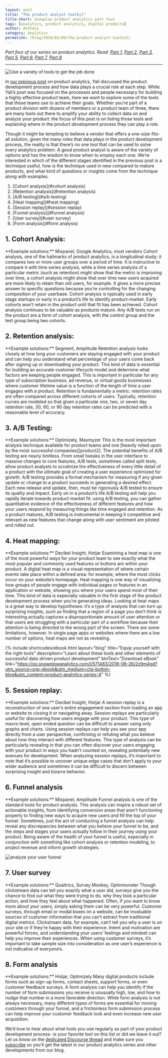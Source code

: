 ```yaml
---
layout: post
title: "The product analyst toolkit"
title-short: Snowplow product analytics part four
tags: [analytics, product analytics, digital products]
author: Anthony
category: Analytics
permalink: /blog/2018/02/09/the-product-analyst-toolkit/
---
```


*Part four of our series on product analytics. Read: [Part 1][product1], [Part 2][product2], [Part 3][product3], [Part 5][product5], [Part 6][product6], [Part 7][product7], [Part 8][product8]*

---

![Use a variety of tools to get the job done][tools]


In [our previous post][product3] on product analytics, Yali discussed the product development process and how data plays a crucial role at each step. While Yali’s post was focused on the processes and people necessary for building a highly effective product team, here we want to explore some of the tools that those teams use to achieve their goals. Whether you’re part of a product division with dozens of members or a product team of three, there are many tools out there to amplify your ability to collect data on and analyze your product: the focus of this post is on listing those tools and explaining where in the product development process they can play a role.

Though it might be tempting to believe a vendor that offers a one-size-fits-all solution, given the many roles that data plays in the product development process, the reality is that there’s no one tool that can be used to solve every analytics problem. A good product analyst is aware of the variety of options and has the wisdom to know when to employ each one. We’re interested in which of the different stages identified in the previous post is a technique useful, how is the technique used in new compared to mature products, and what kind of questions or insights come from the technique along with examples.

1. [Cohort analysis](#cohort analysis)
2. [Retention analysis](#retention analysis)
3. [A/B testing](#a/b testing)
4. [Heat mapping](#heat mapping)
5. [Session replay](#session replay)
6. [Funnel analysis](#funnel analysis)
7. [User survey](#user survey)
8. [Form analysis](#form analysis)

<h2 id="cohort analysis">1. Cohort Analysis:</h2>
**Example solutions:** Mixpanel, Google Analytics, most vendors  
Cohort analysis, one of the hallmarks of product analytics, is a longitudinal study: it compares two or more user groups over a period of time. It is instructive to compare it with time series analysis, while a time series analysis of a particular metric (such as retention) might show that the metric is improving over time, a cohort analysis might show that over time new users acquired are more likely to retain than old users, for example. It gives a more precise answer to specific questions because you’re controlling for the changing composition of your userbase. Cohort analysis is typically used in early stage startups or early in a product’s life to identify product-market. Early cohorts won’t retain in the product until that fit has been achieved. Cohort analysis continues to be valuable as products mature. Any A/B tests run on the product are a form of cohort analysis, with the control group and the test group being two cohorts.


<h2 id="retention analysis">2. Retention analysis:</h2>
**Example solutions:** Segment, Amplitude  
Retention analysis looks closely at how long your customers are staying engaged with your product and can help you understand what percentage of your users come back after signing up or downloading your product. This kind of data is essential for building an accurate customer lifecycle model and determine what factors are keeping people engaged. This is important in particular for any type of subscription business, ad revenue, or virtual goods businesses where customer lifetime value is a function of the length of time a user engages with a product. Retention is fundamentally a metric: retention rates are often compared across different cohorts of users. Typically, retention curves are modeled so that given a particular one, two, or seven day retention rate, 30, 60, or 90 day retention rates can be predicted with a reasonable level of accuracy.


<h2 id="a/b testing">3. A/B Testing:</h2>
**Example solutions:** Optimizely, Maxmyzer  
This is the most important analysis technique available for product teams and one [heavily relied upon by the most successful companies][product2]. The potential benefits of A/B testing are nearly limitless. From small tweaks in the user interface to massive changes to core features, A/B tests, sometimes called split tests, allow product analysts to scrutinize the effectiveness of every little detail of a product with the ultimate goal of creating a user experience optimized for growth. A/B testing provides a formal mechanism for measuring if any given update or change to a product succeeds in generating a desired effect. Each new release and update, then, must be rigorously A/B tested to ensure its quality and impact. Early on in a product’s life A/B testing will help you rapidly iterate towards product-market fit: using A/B testing, you can gather quantitative evidence of the effectiveness of different features and how your users respond by measuring things like time engaged and retention. As a product matures, A/B testing is instrumental in keeping it competitive and relevant as new features that change along with user sentiment are piloted and rolled out.


<h2 id="heat mapping">4. Heat mapping:</h2>
**Example solutions:** Decibel Insight, Hotjar  
Examining a heat map is one of the most powerful ways for your product team to see exactly what the most popular and commonly used features or buttons are within your product. A digital heat map is a visual representation of where certain events take place within a defined area: for example, where the most clicks occur on your website’s homepage. Heat mapping is one way of visualizing how groups of people engage with individual pages or features in an application or website, showing you where your users spend most of their time. This kind of data is especially valuable in the first stage of the product development process when you’re generating ideas. Looking at heat maps is a great way to develop hypotheses: it’s a type of analysis that can turn up surprising insights, such as finding that a region of a page you don’t think is interesting actually captures a disproportionate amount of user attention or that users are struggling with a particular part of a workflow because their attention is being directed to the wrong part of the screen. There are some limitations, however. In single page apps or websites where there are a low number of options, heat maps are not as revealing.




{% include shortcodes/ebook.html layout="blog" title="Equip yourself with the right tools" description="Learn about these tools and other elements of successful data-driven product development" btnText="Download eBook" link="https://go.snowplowanalytics.com/l/571483/2018-06-26/2z9m4gd?utm_source=snp-ebook&utm_medium=cta-button-blog&utm_content=product-analytics-series-4" %}



<h2 id="session replay">5. Session replay:</h2>
**Example solutions:** Decibel Insight, Hotjar  
A session replay is a reconstruction of one user’s entire engagement section from loading an app or website to closing it or navigating away. Session replays are particularly useful for discovering how users engage with your product. This type of macro level, open ended question can be difficult to answer using only graphs and charts. Using session replays can help you see your app directly from a user perspective, confirming or refuting what you believe about how they interact with different features. This type of analysis can be particularly revealing in that you can often discover your users engaging with your product in ways you hadn’t counted on, revealing potentially new avenues for development. When analyzing session replays, it’s important to note that it’s possible to uncover unique edge cases that don’t apply to your wider audience and sometimes it can be difficult to discern between surprising insight and bizarre behavior.


<h2 id="funnel analysis">6. Funnel analysis</h2>
**Example solutions:** Mixpanel, Amplitude  
Funnel analysis is one of the standard tools for product analysts. This analysis can inspire a robust set of actionable insights, from identifying conversion areas that aren’t functioning properly to finding new ways to acquire new users and fill the top of your funnel. Sometimes, just the act of conducting a funnel analysis can help reveal any discrepancies between what you believe your funnel to be, and the steps and stages your users actually follow in their journey using your product. Being aware of the health of your funnel is useful, especially in conjunction with something like cohort analysis or retention modeling, to project revenue and inform growth strategies.

![analyze your user funnel][funnel]

<h2 id="user survey">7. User survey</h2>
**Example solutions:** Qualtrics, Survey Monkey, Optinmonster  
Though clickstream data can tell you exactly what a user did, surveys give you the chance to find out what they were trying to do, why they took a particular action, and how they feel about what happened. Often, if you want to know more about your users, simply asking them can be very powerful. Customer surveys, through email or modal boxes on a website, can be invaluable sources of customer information that you can’t extract from traditional digital metrics. Clickstream data, for example, can’t tell you why a user is on your site or if they’re happy with their experience. Intent and motivation are powerful forces, and understanding your users’ feelings and mindset can help you improve their experiences. When using customer surveys, it’s important to take sample size into consideration as one user’s experience is not indicative of everyone’s.


<h2 id="form analysis">8. Form analysis</h2>
**Example solutions:** Hotjar, Optimizely  
Many digital products include forms such as sign-up forms, contact sheets, support forms, or even customer feedback surveys. A form analysis can help you identify if the number of form submissions you receive is unusually high, low, and how to nudge that number in a more favorable direction. While form analysis is not always necessary, many different types of forms are essential for moving customers through your funnel, and a frictionless form submission process can help improve your customer feedback look and even increase new user acquisition.


We’d love to hear about what tools you use regularly as part of your product development process- is your favorite tool on this list or did we leave it out? Let us know on the [dedicated Discourse thread][discourse] and make sure you [subscribe][subscribe] so you’ll get the latest in our product analytics series and other developments from our blog.

[product1]: https://snowplowanalytics.com/blog/2018/01/19/product-analytics-part-one-data-and-digital-products/

[product2]: https://snowplowanalytics.com/blog/2018/01/26/intelligent-use-of-data-in-product-development-differentiates-successful-companies/

[product3]: https://snowplowanalytics.com/blog/2018/02/02/data-driven-product-development-is-more-about-process-culture-and-people-than-technology/

[product5]: https://snowplowanalytics.com/blog/2018/02/23/creative-experiments-and-ab-tests-produce-the-best-results/

[product6]: https://snowplowanalytics.com/blog/2018/04/27/getting-the-most-out-of-product-analytics-with-intelligent-questions/

[product7]: https://snowplowanalytics.com/blog/2018/05/25/improving-ab-testing-with-event-data-modeling/

[product8]: https://snowplowanalytics.com/blog/2018/06/01/the-right-data-infrastructure-to-support-successful-squads/

[tools]: /assets/img/blog/2018/02/tools.jpg

[funnel]: /assets/img/blog/2018/02/funnel-analysis.jpg

[discourse]: https://discourse.snowplowanalytics.com/t/most-commonly-used-tools-of-product-analysts/1787

[subscribe]: http://snowplowanalytics.us11.list-manage.com/subscribe?u=10bb4a6f31d5f19e0d0b54476&id=bb28c7d30d&utm_source=product%20analytics%20blogs&utm_medium=hyperlink&utm_campaign=product%20analytics&utm_content=subscription
